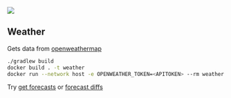 ![](https://github.com/volkov/weather/workflows/Tests/badge.svg)
## Weather
Gets data from [openweathermap](https://openweathermap.org/api/one-call-api)

```bash
./gradlew build
docker build . -t weather
docker run --network host -e OPENWEATHER_TOKEN=<APITOKEN> --rm weather
```

Try [get forecasts](http://localhost:8080/498817) or [forecast diffs](http://localhost:8080/498817/diffs) 